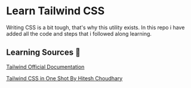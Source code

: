 # Learn Tailwind CSS

Writing CSS is a bit tough, that's why this utility exists. In this repo i have added all the code and steps that i followed along learning.

## Learning Sources 📝

[Tailwind Official Documentation](https://tailwindcss.com/docs/installation "Docs Link")

[Tailwind CSS in One Shot By Hitesh Choudhary](https://www.youtube.com/watch?v=_9mTJ84uL1Q "Video Link")
